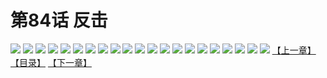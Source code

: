 # 第84话 反击
![](https://s2.baozimh.com/scomic/sanyanxiaotianlu-samanhua/0/83-ai96/1.jpg)
![](https://s2.baozimh.com/scomic/sanyanxiaotianlu-samanhua/0/83-ai96/2.jpg)
![](https://s2.baozimh.com/scomic/sanyanxiaotianlu-samanhua/0/83-ai96/3.jpg)
![](https://s2.baozimh.com/scomic/sanyanxiaotianlu-samanhua/0/83-ai96/4.jpg)
![](https://s2.baozimh.com/scomic/sanyanxiaotianlu-samanhua/0/83-ai96/5.jpg)
![](https://s2.baozimh.com/scomic/sanyanxiaotianlu-samanhua/0/83-ai96/6.jpg)
![](https://s2.baozimh.com/scomic/sanyanxiaotianlu-samanhua/0/83-ai96/7.jpg)
![](https://s2.baozimh.com/scomic/sanyanxiaotianlu-samanhua/0/83-ai96/8.jpg)
![](https://s2.baozimh.com/scomic/sanyanxiaotianlu-samanhua/0/83-ai96/9.jpg)
![](https://s2.baozimh.com/scomic/sanyanxiaotianlu-samanhua/0/83-ai96/10.jpg)
![](https://s2.baozimh.com/scomic/sanyanxiaotianlu-samanhua/0/83-ai96/11.jpg)
![](https://s2.baozimh.com/scomic/sanyanxiaotianlu-samanhua/0/83-ai96/12.jpg)
![](https://s2.baozimh.com/scomic/sanyanxiaotianlu-samanhua/0/83-ai96/13.jpg)
![](https://s2.baozimh.com/scomic/sanyanxiaotianlu-samanhua/0/83-ai96/14.jpg)
![](https://s2.baozimh.com/scomic/sanyanxiaotianlu-samanhua/0/83-ai96/15.jpg)
![](https://s2.baozimh.com/scomic/sanyanxiaotianlu-samanhua/0/83-ai96/16.jpg)
![](https://s2.baozimh.com/scomic/sanyanxiaotianlu-samanhua/0/83-ai96/17.jpg)
![](https://s2.baozimh.com/scomic/sanyanxiaotianlu-samanhua/0/83-ai96/18.jpg)
![](https://s2.baozimh.com/scomic/sanyanxiaotianlu-samanhua/0/83-ai96/19.jpg)
![](https://s2.baozimh.com/scomic/sanyanxiaotianlu-samanhua/0/83-ai96/20.jpg)
![](https://s2.baozimh.com/scomic/sanyanxiaotianlu-samanhua/0/83-ai96/21.jpg)
[【上一章】](./83.md)
[【目录】](./README.md)
[【下一章】](./85.md)
